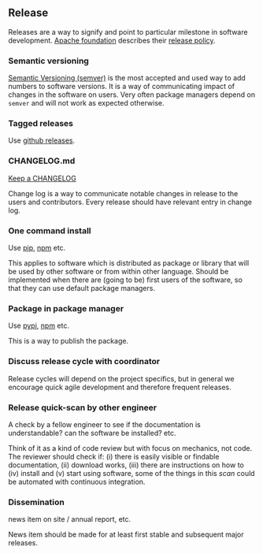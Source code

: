 ## Release

Releases are a way to signify and point to particular milestone in software development.
[Apache foundation](http://www.apache.org/) describes their [release policy](http://www.apache.org/dev/release.html).

### Semantic versioning

[Semantic Versioning (semver)](http://semver.org/) is the most accepted and used way to add numbers to software versions.
It is a way of communicating impact of changes in the software on users.
Very often package managers depend on `semver` and will not work as expected otherwise.

### Tagged releases

Use [github releases](https://help.github.com/categories/releases/).

### CHANGELOG.md

[Keep a CHANGELOG](http://keepachangelog.com/)

Change log is a way to communicate notable changes in release to the users and contributors. Every release should have relevant entry in change log.

### One command install

Use [pip](https://pypi.python.org/pypi/pip), [npm](https://www.npmjs.com/package/npm) etc.

This applies to software which is distributed as package or library that will be used by other software
or from within other language. Should be
implemented when there are (going to be) first users of the software, so that they can use
default package managers.

### Package in package manager

Use [pypi](https://pypi.python.org/pypi), [npm](https://www.npmjs.com/) etc.

This is a way to publish the package.

### Discuss release cycle with coordinator

Release cycles will depend on the project specifics, but in general we encourage quick agile
development and therefore frequent releases.

### Release quick-scan by other engineer

A check by a fellow engineer to see if the documentation is understandable? can the software be installed? etc.

Think of it as a kind of code review but with focus on mechanics, not code. The reviewer should check if:
(i) there is easily visible or findable documentation,
(ii) download works, (iii) there are instructions on how to (iv) install and (v) start using software,
some of the things in this *scan* could be automated with continuous integration.

### Dissemination

news item on site / annual report, etc.

News item should be made for at least first stable and subsequent major releases.
